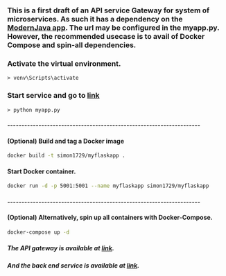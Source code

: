 ### This is a first draft of an API service Gateway for system of microservices. As such it has a dependency on the [ModernJava app](https://github.com/CodePeeler/modernjava.git). The url may be configured in the myapp.py. However, the recommended usecase is to avail of Docker Compose and spin-all dependencies.


### Activate the virtual environment.
```
> venv\Scripts\activate
```

### Start service and go to [link](http://localhost:5001/api)
```
> python myapp.py
```
#### --------------------------------------------------------------------
#### (Optional) Build and tag a Docker image
```bash
docker build -t simon1729/myflaskapp .
```

#### Start Docker container.
```bash
docker run -d -p 5001:5001 --name myflaskapp simon1729/myflaskapp
```

#### --------------------------------------------------------------------
#### (Optional) Alternatively, spin up all containers with Docker-Compose.
```bash
docker-compose up -d
```

##### The API gateway is available at [link](http://localhost:5001/api).
##### And the back end service is available at [link](http://localhost:8888/swagger-ui.html#/).

